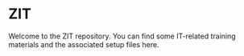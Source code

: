 # ZIT

Welcome to the ZIT repository. You can find some IT-related training materials and the associated setup files here.